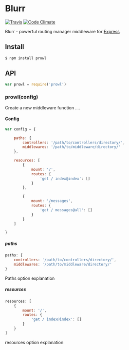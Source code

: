 Blurr
=====
[![Travis](https://travis-ci.org/theneiam/blurr.svg?branch=master)](https://travis-ci.org/theneiam/blurr.svg?branch=master)
[![Code Climate](https://codeclimate.com/github/theneiam/blurr/badges/gpa.svg)](https://codeclimate.com/github/theneiam/blurr)

Blurr - powerful routing manager middleware for [Express](https://github.com/strongloop/express)

## Install

```sh
$ npm install prowl
```

## API

```js
var prowl = require('prowl')
```

### prowl(config)

Create a new middleware function ....

#### Config

```js
var config = {

    paths: {
        controllers: '/path/to/controllers/directory/',
        middlewares: '/path/to/middleware/directory/'
    },

    resources: [
        {
            mount: '/',
            routes: {
                'get / index@index': []
            }
        },

        {
            mount: '/messages',
            routes: {
                'get / messages@all': []
            }
        }
    ]

}
```

##### paths

```js
paths: {
    controllers: '/path/to/controllers/directory/',
    middlewares: '/path/to/middleware/directory/'
}
```

Paths option explanation

##### resources

```js
resources: [
    {
        mount: '/',
        routes: {
            'get / index@index': []
        }
    }
]
```

resources option explanation
